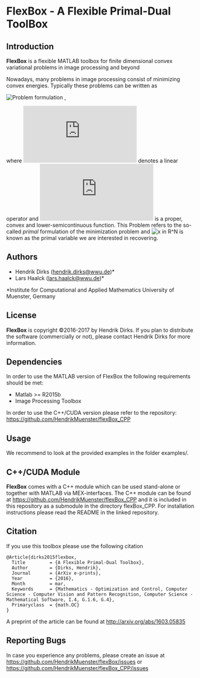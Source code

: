 # FlexBox - A **Flex**ible Primal-Dual Tool**Box**

## Introduction
**FlexBox** is a flexible MATLAB toolbox for finite dimensional convex variational problems in image processing and beyond

Nowadays, many problems in image processing consist of minimizing convex energies. Typically these problems can be written as

![Problem formulation][generalPrimalFormulation] ,

where ![A](https://latex.codecogs.com/svg.latex?A) denotes a linear operator and
![F](https://latex.codecogs.com/svg.latex?F) is a proper, convex and lower-semicontinuous function. This Problem refers to the so-called _primal_ formulation of the minimization problem and ![x in R^N](https://latex.codecogs.com/svg.latex?x\in\mathbb{R}^N) is known as the primal variable we are interested in recovering.


[generalPrimalFormulation]: https://latex.codecogs.com/svg.latex?\min_{x}&space;F(Ax) "Problem formulation"
[matA]: https://latex.codecogs.com/svg.latex?A "A"
[funcF]: https://latex.codecogs.com/svg.latex?F" "F"

## Authors
* Hendrik Dirks ([hendrik.dirks@wwu.de](mailto:hendrik.dirks@wwu.de))*
* Lars Haalck ([lars.haalck@wwu.de](mailto:lars.haalck@wwu.de))*

\*Institute for Computational and Applied Mathematics
University of Muenster, Germany

## License
**FlexBox** is copyright ©2016-2017 by Hendrik Dirks.
If you plan to distribute the software (commercially or not), please contact Hendrik Dirks for more information.

## Dependencies
In order to use the MATLAB version of FlexBox the following requirements should be met:
* Matlab >= R2015b
* Image Processing Toolbox

In order to use the C++/CUDA version please refer to the repository: https://github.com/HendrikMuenster/flexBox_CPP

## Usage
We recommend to look at the provided examples in the folder examples/.

## C++/CUDA Module

**FlexBox** comes with a C++ module which can be used stand-alone or together with MATLAB via MEX-interfaces. The C++ module can be found at https://github.com/HendrikMuenster/flexBox_CPP and it is included in this repository as a submodule in the directory flexBox_CPP. For installation instructions please read the README in the linked repository.

## Citation

If you use this toolbox please use the following citation
```
@Article{dirks2015flexbox,
  Title         = {A Flexible Primal-Dual Toolbox},
  Author        = {Dirks, Hendrik},
  Journal       = {ArXiv e-prints},
  Year          = {2016},
  Month         = mar,
  Keywords      = {Mathematics - Optimization and Control, Computer Science - Computer Vision and Pattern Recognition, Computer Science - Mathematical Software, I.4, G.1.6, G.4},
  Primaryclass  = {math.OC}
}
```
A preprint of the article can be found at http://arxiv.org/abs/1603.05835

## Reporting Bugs
In case you experience any problems, please create an issue at https://github.com/HendrikMuenster/flexBox/issues or
https://github.com/HendrikMuenster/flexBox_CPP/issues
